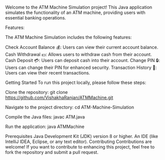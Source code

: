 Welcome to the ATM Machine Simulation project! This Java application simulates the functionality of an ATM machine, providing users with essential banking operations.

Features:

The ATM Machine Simulation includes the following features:

Check Account Balance 💰: Users can view their current account balance.
Cash Withdrawal 💵: Allows users to withdraw cash from their account.
Cash Deposit 💳: Users can deposit cash into their account.
Change PIN 🔒: Users can change their PIN for enhanced security.
Transaction History 📜: Users can view their recent transactions.

Getting Started
To run this project locally, please follow these steps:

Clone the repository:
git clone https://github.com/VishakhaRanjan/ATMMachine.git 

Navigate to the project directory:
cd ATM-Machine-Simulation  

Compile the Java files:
javac ATM.java  

Run the application:
java ATMMachine 

Prerequisites
Java Development Kit (JDK) version 8 or higher.
An IDE (like IntelliJ IDEA, Eclipse, or any text editor).
Contributing
Contributions are welcome! If you want to contribute to enhancing this project, feel free to fork the repository and submit a pull request.
